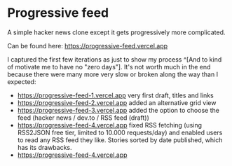 # Progressive feed

A simple hacker news clone except it gets progressively more complicated.

Can be found here: https://progressive-feed.vercel.app

I captured the first few iterations as just to show my process ^[And to kind of motivate me to have no "zero days"]. It's not worth much in the end because there were many more very slow or broken along the way than I expected:
- https://progressive-feed-1.vercel.app very first draft, titles and links
- https://progressive-feed-2.vercel.app added an alternative grid view
- https://progressive-feed-3.vercel.app added the option to choose the feed (hacker news / dev.to / RSS feed (draft))
- https://progressive-feed-4.vercel.app fixed RSS fetching (using RSS2JSON free tier, limited to 10.000 requests/day) and enabled users to read any RSS feed they like. Stories sorted by date published, which has its drawbacks.
- https://progressive-feed-4.vercel.app

